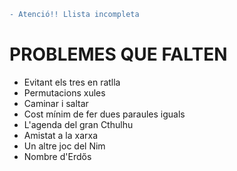 ```diff
- Atenció!! Llista incompleta
```
# PROBLEMES QUE FALTEN
- Evitant els tres en ratlla
- Permutacions xules
- Caminar i saltar
- Cost mínim de fer dues paraules iguals
- L'agenda del gran Cthulhu
- Amistat a la xarxa
- Un altre joc del Nim
- Nombre d'Erdős

